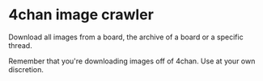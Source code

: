 # 4chan image crawler

Download all images from a board, the archive of a board or a specific thread.

Remember that you're downloading images off of 4chan. Use at your own discretion.
